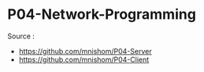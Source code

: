 # P04-Network-Programming
Source :
- https://github.com/mnishom/P04-Server
- https://github.com/mnishom/P04-Client
